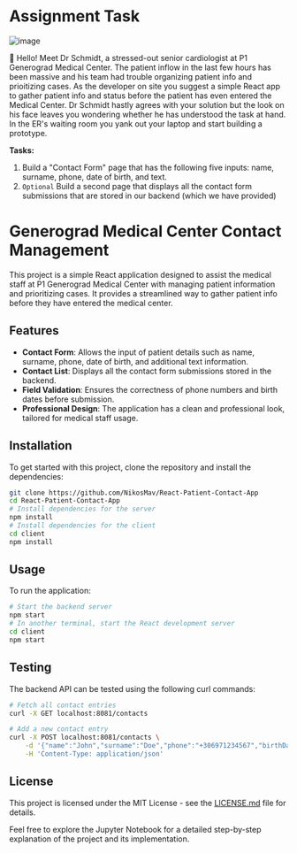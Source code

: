 # Assignment Task

![image](https://user-images.githubusercontent.com/18698923/235904899-cf3d4893-38d5-4ffc-ba9b-32cade454833.png)

👋 Hello! Meet Dr Schmidt, a stressed-out senior cardiologist at P1 Generograd Medical Center. The patient inflow in the last few hours has been massive and his team had trouble organizing patient info and prioitizing cases. As the developer on site you suggest a simple React app to gather patient info and status before the patient has even entered the Medical Center. Dr Schmidt hastly agrees with your solution but the look on his face leaves you wondering whether he has understood the task at hand. In the ER's waiting room you yank out your laptop and start building a prototype.

**Tasks:**

1.  Build a "Contact Form" page that has the following five inputs: name, surname, phone, date of birth, and text.
2.  `Optional` Build a second page that displays all the contact form submissions that are stored in our backend (which we have provided)

# Generograd Medical Center Contact Management

This project is a simple React application designed to assist the medical staff at P1 Generograd Medical Center with managing patient information and prioritizing cases. It provides a streamlined way to gather patient info before they have entered the medical center.

## Features

- **Contact Form**: Allows the input of patient details such as name, surname, phone, date of birth, and additional text information.
- **Contact List**: Displays all the contact form submissions stored in the backend.
- **Field Validation**: Ensures the correctness of phone numbers and birth dates before submission.
- **Professional Design**: The application has a clean and professional look, tailored for medical staff usage.

## Installation

To get started with this project, clone the repository and install the dependencies:

```bash
git clone https://github.com/NikosMav/React-Patient-Contact-App
cd React-Patient-Contact-App
# Install dependencies for the server
npm install
# Install dependencies for the client
cd client
npm install
```

## Usage

To run the application:

```bash
# Start the backend server
npm start
# In another terminal, start the React development server
cd client
npm start
```

## Testing

The backend API can be tested using the following curl commands:

```bash
# Fetch all contact entries
curl -X GET localhost:8081/contacts

# Add a new contact entry
curl -X POST localhost:8081/contacts \
    -d '{"name":"John","surname":"Doe","phone":"+306971234567","birthDate":"1990-01-01","text":"Patient information"}' \
    -H 'Content-Type: application/json'
```

## License

This project is licensed under the MIT License - see the [LICENSE.md](LICENSE.md) file for details.

Feel free to explore the Jupyter Notebook for a detailed step-by-step explanation of the project and its implementation.
